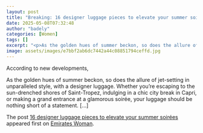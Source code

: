 ```yaml
---
layout: post
title: "Breaking: 16 designer luggage pieces to elevate your summer soirées"
date: 2025-05-08T07:32:48
author: "badely"
categories: [Women]
tags: []
excerpt: "<p>As the golden hues of summer beckon, so does the allure of jet-setting in unparalleled style, with a designer luggage. Whether you&#8217;re escapin"
image: assets/images/e7bbf2ab6dc7442a44c08851794ceffd.jpg
---
```


According to new developments, <p>As the golden hues of summer beckon, so does the allure of jet-setting in unparalleled style, with a designer luggage. Whether you&#8217;re escaping to the sun-drenched shores of Saint-Tropez, indulging in a chic city break in Capri, or making a grand entrance at a glamorous soirée, your luggage should be nothing short of a statement. [&#8230;]</p>
<p>The post <a href="https://emirateswoman.com/designer-luggage-pieces-summer-soirees/" rel="nofollow">16 designer luggage pieces to elevate your summer soirées</a> appeared first on <a href="https://emirateswoman.com" rel="nofollow">Emirates Woman</a>.</p>

